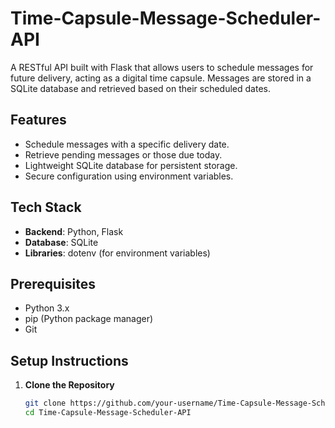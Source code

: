 # Time-Capsule-Message-Scheduler-API

A RESTful API built with Flask that allows users to schedule messages for future delivery, acting as a digital time capsule. Messages are stored in a SQLite database and retrieved based on their scheduled dates.

## Features
- Schedule messages with a specific delivery date.
- Retrieve pending messages or those due today.
- Lightweight SQLite database for persistent storage.
- Secure configuration using environment variables.

## Tech Stack
- **Backend**: Python, Flask
- **Database**: SQLite
- **Libraries**: dotenv (for environment variables)

## Prerequisites
- Python 3.x
- pip (Python package manager)
- Git

## Setup Instructions
1. **Clone the Repository**  
   ```bash
   git clone https://github.com/your-username/Time-Capsule-Message-Scheduler-API.git
   cd Time-Capsule-Message-Scheduler-API
